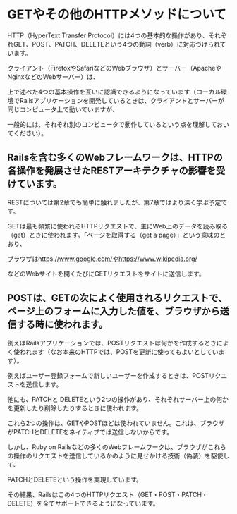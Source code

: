 # GETやその他のHTTPメソッドについて
HTTP（HyperText Transfer Protocol）には4つの基本的な操作があり、それぞれGET、POST、PATCH、DELETEという4つの動詞（verb）に対応づけられています。

クライアント（FirefoxやSafariなどのWebブラウザ）とサーバー（ApacheやNginxなどのWebサーバー）は、

上で述べた4つの基本操作を互いに認識できるようになっています（ローカル環境でRailsアプリケーションを開発しているときは、クライアントとサーバーが同じコンピュータ上で動いていますが、

一般的には、それぞれ別のコンピュータで動作しているという点を理解しておいてください）。

## Railsを含む多くのWebフレームワークは、HTTPの各操作を発展させたRESTアーキテクチャの影響を受けています。

RESTについては第2章でも簡単に触れましたが、第7章ではより深く学ぶ予定です。

GETは最も頻繁に使われるHTTPリクエストで、主にWeb上のデータを読み取る（get）ときに使われます。「ページを取得する（get a page）」という意味のとおり、

ブラウザはhttps://www.google.com/やhttps://www.wikipedia.org/

などのWebサイトを開くたびにGETリクエストをサイトに送信します。

## POSTは、GETの次によく使用されるリクエストで、ページ上のフォームに入力した値を、ブラウザから送信する時に使われます。

例えばRailsアプリケーションでは、POSTリクエストは何かを作成するときによく使われます（なお本来のHTTPでは、POSTを更新に使ってもよいとしています）。

例えばユーザー登録フォームで新しいユーザーを作成するときは、POSTリクエストを送信します。

他にも、PATCHと DELETEという2つの操作があり、それぞれサーバー上の何かを更新したり削除したりするときに使われます。

これら2つの操作は、GETやPOSTほどは使われていません。これは、ブラウザがPATCHとDELETEをネイティブでは送信しないからです。

しかし、Ruby on Railsなどの多くのWebフレームワークは、ブラウザがこれらの操作のリクエストを送信しているかのように見せかける技術（偽装）を駆使して、

PATCHとDELETEという操作を実現しています。

その結果、Railsはこの4つのHTTPリクエスト（GET・POST・PATCH・DELETE）を全てサポートできるようになっています。